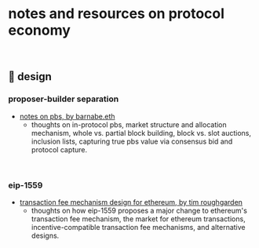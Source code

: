 # notes and resources on protocol economy

<br>


## 🛵 design

### proposer-builder separation

* [notes on pbs, by barnabe.eth](https://barnabe.substack.com/p/pbs)
  - thoughts on in-protocol pbs, market structure and allocation mechanism, whole vs. partial block building, block vs. slot auctions, inclusion lists, capturing true pbs value via consensus bid and protocol capture.


<br>

### eip-1559

* [transaction fee mechanism design for ethereum, by tim roughgarden](https://timroughgarden.org/papers/eip1559.pdf)
  - thoughts on how eip-1559 proposes a major change to ethereum's transaction fee mechanism, the market for ethereum transactions, incentive-compatible transaction fee mechanisms, and alternative designs.
